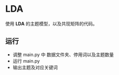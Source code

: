 # LDA

使用 **LDA** 的主题模型，以及共现矩阵的代码。

## 运行

* 调整 main.py 中 数据文件夹、停用词以及主题数量
* 运行 main.py
* 输出主题及对应关键词
